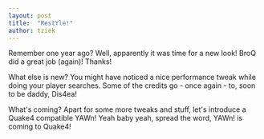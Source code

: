 ```yaml
---
layout: post
title:  "RestYle!"
author: tziek
---
```


Remember one year ago? Well, apparently it was time for a new look! BroQ did a great job (again)! Thanks!

What else is new? 
You might have noticed a nice performance tweak while doing your player searches. Some of the credits go - once again - to, soon to be daddy, Dis4ea! 

What's coming? 
Apart for some more tweaks and stuff, let's introduce a Quake4 compatible YAWn! Yeah baby yeah, spread the word, YAWn! is coming to Quake4! 